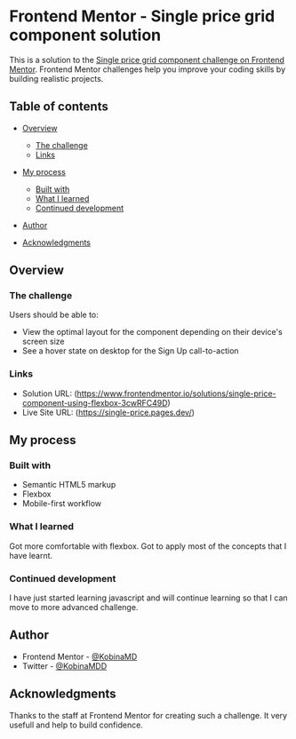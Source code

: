 # Frontend Mentor - Single price grid component solution

This is a solution to the [Single price grid component challenge on Frontend Mentor](https://www.frontendmentor.io/challenges/single-price-grid-component-5ce41129d0ff452fec5abbbc). Frontend Mentor challenges help you improve your coding skills by building realistic projects. 

## Table of contents

- [Overview](#overview)
  - [The challenge](#the-challenge)
  - [Links](#links)
- [My process](#my-process)
  - [Built with](#built-with)
  - [What I learned](#what-i-learned)
  - [Continued development](#continued-development)
 
- [Author](#author)
- [Acknowledgments](#acknowledgments)



## Overview

### The challenge

Users should be able to:

- View the optimal layout for the component depending on their device's screen size
- See a hover state on desktop for the Sign Up call-to-action



### Links

- Solution URL: (https://www.frontendmentor.io/solutions/single-price-component-using-flexbox-3cwRFC49D)
- Live Site URL: (https://single-price.pages.dev/)

## My process

### Built with

- Semantic HTML5 markup
- Flexbox
- Mobile-first workflow



### What I learned

Got more comfortable with flexbox. Got to apply most of the concepts that I have learnt.

### Continued development

I have just started learning javascript and will continue learning so that I can move to more advanced challenge.


## Author


- Frontend Mentor - [@KobinaMD](https://www.frontendmentor.io/profile/KobinaMD)
- Twitter - [@KobinaMDD](https://www.twitter.com/KobinaMDD)


## Acknowledgments

Thanks to the staff at Frontend Mentor for creating such a challenge. It very usefull and help to build confidence.



